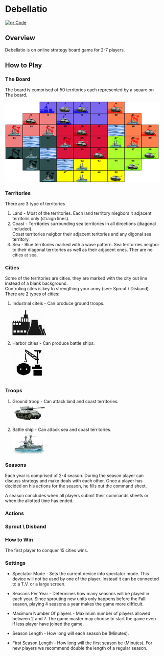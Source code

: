 # Debellatio


[![qr Code](https://www.amitkohn.com/resources/debellatio.png)](https://debellatio-online.herokuapp.com)

## Overview
Debellatio is on online strategy board game for 2-7 players.

## How to Play

### The Board
The board is comprised of 50 territories each represented by a square on The board.



![map](readme/map.PNG)

### Territories
There are 3 type of territories
1. Land - Most of the territories. Each land territory niegbors it adjacent territoris only (straign lines).
2. Coast - Territories surrounding sea territories in all dircetions (diagonal included).\
Coast territories neigbor their adjacent teritories and any digonal sea territory.
3. Sea - Blue territories marked with a wave pattern. Sea teritorries neigbor to their diagonal territories as well as their adjacent ones. Ther are no cities at sea. 

### Cities
Some of the territories are cities. they are marked with the city out line instead of a blank background.\
Controling cites is key to strengthing your army (see: Sprout \ Disband).\
There are 2 types of cities:
1. Industrial citeis - Can produce ground troops.\
![capital](readme/capital.jpg)
2. Harbor cities - Can produce battle ships.\
![port](readme/port.jpg)

### Troops
1. Ground troop - Can attack land and coast territories.\
![troop](readme/tank.jpg)

2. Battle ship - Can attack sea and coast territories.\
![ship](readme/ship.jpg)

### Seasons
Each year is comprised of 2-4 season. 
During the season player can discuss strategy and make deals with each other.
Once a player has decided on his actions for the season, he fills out the command sheet.

A season concludes when all players submit their commands sheets or when the allotted time has ended.

### Actions

### Sprout \ Disband

### How to Win
The first player to conquer 15 cities wins.

### Settings

* Spectator Mode - Sets the current device into spectator mode. This device will not be used by one of the player. Instead it can be connected to a T.V. or a large screen.

* Seasons Per Year - Determines how many seasons will be played in each year. Since sprouting new units only happens before the Fall season, playing 4 seasons a year makes the game more difficult.

* Maximum Number Of players - Maximum number of players allowed between 2 and 7. The game master may choose to start the game even if less player have joined the game.

* Season Length - How long will each season be (Minutes).

* First Season Length - How long will the first season be (Minutes). For new players we recommend double the length of a regular season.
